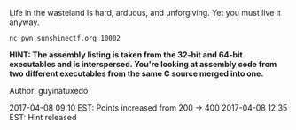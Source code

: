 Life in the wasteland is hard, arduous, and unforgiving. Yet you must live it anyway.

`nc pwn.sunshinectf.org 10002`

**HINT: The assembly listing is taken from the 32-bit and 64-bit executables and is interspersed. You're looking at assembly code from two different executables from the same C source merged into one.**

Author: guyinatuxedo

2017-04-08 09:10 EST: Points increased from 200 -> 400
2017-04-08 12:35 EST: Hint released
